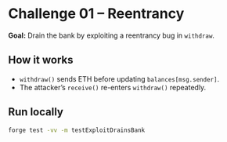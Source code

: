 # Challenge 01 – Reentrancy

**Goal:** Drain the bank by exploiting a reentrancy bug in `withdraw`.

## How it works
- `withdraw()` sends ETH before updating `balances[msg.sender]`.
- The attacker’s `receive()` re-enters `withdraw()` repeatedly.

## Run locally
```bash
forge test -vv -m testExploitDrainsBank
